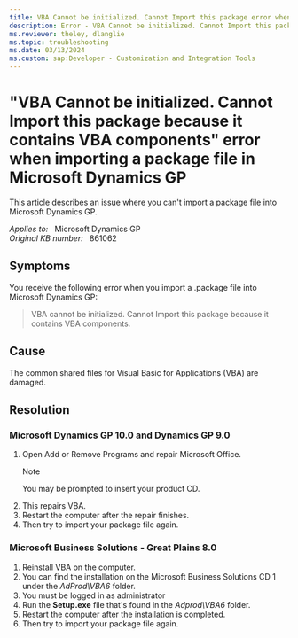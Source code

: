 ```yaml
---
title: VBA Cannot be initialized. Cannot Import this package error when importing a package file in Microsoft Dynamics GP
description: Error - VBA Cannot be initialized. Cannot Import this package because it contains VBA components occurs when importing a package file.
ms.reviewer: theley, dlanglie
ms.topic: troubleshooting
ms.date: 03/13/2024
ms.custom: sap:Developer - Customization and Integration Tools
---
```

# "VBA Cannot be initialized. Cannot Import this package because it contains VBA components" error when importing a package file in Microsoft Dynamics GP

This article describes an issue where you can't import a package file into Microsoft Dynamics GP.

_Applies to:_ &nbsp; Microsoft Dynamics GP  
_Original KB number:_ &nbsp; 861062

## Symptoms

You receive the following error when you import a .package file into Microsoft Dynamics GP:
> VBA cannot be initialized. Cannot Import this package because it contains VBA components.

## Cause

The common shared files for Visual Basic for Applications (VBA) are damaged.

## Resolution

### Microsoft Dynamics GP 10.0 and Dynamics GP 9.0

1. Open Add or Remove Programs and repair Microsoft Office.
    > [!NOTE]
    > You may be prompted to insert your product CD.
2. This repairs VBA.
3. Restart the computer after the repair finishes.
4. Then try to import your package file again.

### Microsoft Business Solutions - Great Plains 8.0

1. Reinstall VBA on the computer.
2. You can find the installation on the Microsoft Business Solutions CD 1 under the *AdProd\VBA6* folder.
3. You must be logged in as administrator
4. Run the **Setup.exe** file that's found in the *Adprod\VBA6* folder.
5. Restart the computer after the installation is completed.
6. Then try to import your package file again.
